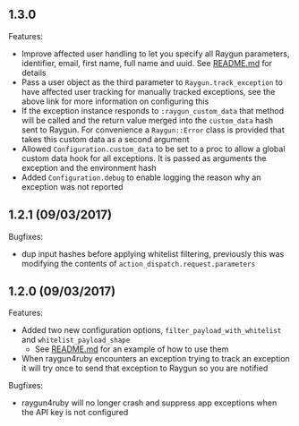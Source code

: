 ## 1.3.0

Features:
  - Improve affected user handling to let you specify all Raygun parameters, identifier, email, first name, full name and uuid. See [README.md](https://github.com/MindscapeHQ/raygun4ruby#affected-user-tracking) for details
  - Pass a user object as the third parameter to `Raygun.track_exception` to have affected user tracking for manually tracked exceptions, see the above link for more information on configuring this
  - If the exception instance responds to `:raygun_custom_data` that method will be called and the return value merged into the `custom_data` hash sent to Raygun. For convenience a `Raygun::Error` class is provided that takes this custom data as a second argument
  - Allowed `Configuration.custom_data` to be set to a proc to allow a global custom data hook for all exceptions. It is passed as arguments the exception and the environment hash
  - Added `Configuration.debug` to enable logging the reason why an exception was not reported

## 1.2.1 (09/03/2017)

Bugfixes:
  - dup input hashes before applying whitelist filtering, previously this was modifying the contents of `action_dispatch.request.parameters`

## 1.2.0 (09/03/2017)

Features:
  - Added two new configuration options, `filter_payload_with_whitelist` and `whitelist_payload_shape`
    - See [README.md](https://github.com/MindscapeHQ/raygun4ruby#filtering-the-payload-by-whitelist) for an example of how to use them
  - When raygun4ruby encounters an exception trying to track an exception it will try once to send that exception to Raygun so you are notified

Bugfixes:
  - raygun4ruby will no longer crash and suppress app exceptions when the API key is not configured
